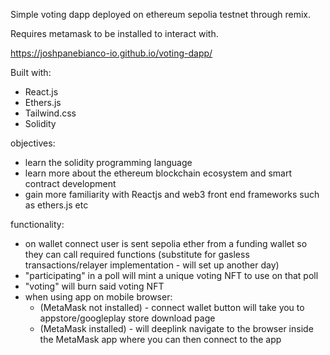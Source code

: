 Simple voting dapp deployed on ethereum sepolia testnet through remix. 

Requires metamask to be installed to interact with.

https://joshpanebianco-io.github.io/voting-dapp/

Built with:
- React.js
- Ethers.js
- Tailwind.css
- Solidity  

objectives:
- learn the solidity programming language
- learn more about the ethereum blockchain ecosystem and smart contract development
- gain more familiarity with Reactjs and web3 front end frameworks such as ethers.js etc

functionality:
- on wallet connect user is sent sepolia ether from a funding wallet so they can call required functions (substitute for gasless transactions/relayer implementation - will set up another day)
- "participating" in a poll will mint a unique voting NFT to use on that poll
- "voting" will burn said voting NFT
- when using app on mobile browser:
  - (MetaMask not installed) - connect wallet button will take you to appstore/googleplay store download page 
  - (MetaMask installed) - will deeplink navigate to the browser inside the MetaMask app where you can then connect to the app 
